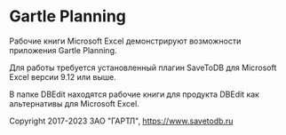# Gartle Planning

Рабочие книги Microsoft Excel демонстрируют возможности приложения Gartle Planning.

Для работы требуется установленный плагин SaveToDB для Microsoft Excel версии 9.12 или выше.

В папке DBEdit находятся рабочие книги для продукта DBEdit как альтернативы для Microsoft Excel.

Copyright 2017-2023 ЗАО "ГАРТЛ", https://www.savetodb.ru
